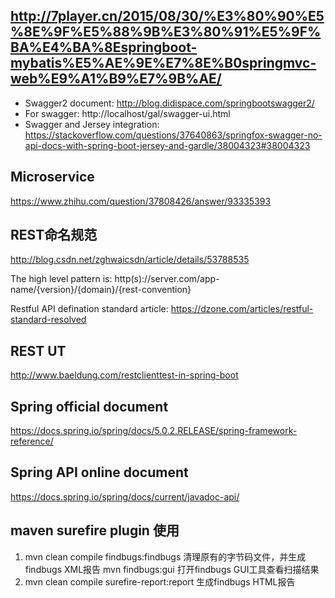 ## http://7player.cn/2015/08/30/%E3%80%90%E5%8E%9F%E5%88%9B%E3%80%91%E5%9F%BA%E4%BA%8Espringboot-mybatis%E5%AE%9E%E7%8E%B0springmvc-web%E9%A1%B9%E7%9B%AE/

- Swagger2 document: http://blog.didispace.com/springbootswagger2/
- For swagger: http://localhost/gal/swagger-ui.html
- Swagger and Jersey integration: https://stackoverflow.com/questions/37640863/springfox-swagger-no-api-docs-with-spring-boot-jersey-and-gardle/38004323#38004323
## Microservice
https://www.zhihu.com/question/37808426/answer/93335393

## REST命名规范
http://blog.csdn.net/zghwaicsdn/article/details/53788535

The high level pattern is:
http(s)://server.com/app-name/{version}/{domain}/{rest-convention}

Restful API defination standard article:
https://dzone.com/articles/restful-standard-resolved

## REST UT
http://www.baeldung.com/restclienttest-in-spring-boot

## Spring official document
https://docs.spring.io/spring/docs/5.0.2.RELEASE/spring-framework-reference/
## Spring API online document
https://docs.spring.io/spring/docs/current/javadoc-api/

## maven surefire plugin 使用
1. mvn clean compile findbugs:findbugs    清理原有的字节码文件，并生成findbugs XML报告
   mvn findbugs:gui  打开findbugs GUI工具查看扫描结果
2. mvn clean compile surefire-report:report 生成findbugs HTML报告